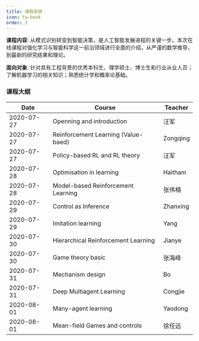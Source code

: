 ```yaml
---
title: 课程安排
icon: fa-book
order: 3
---
```


<p style="text-align:justify; text-justify:inter-ideograph;"><b>课程内容</b>: 从模式识别转变到智能决策，是人工智能发展进程的关键一步。本次在线课程对强化学习与智能科学这一前沿领域进行全面的介绍，从严谨的数学推导，到最新的研究结果和理论。</p>

<p style="text-align:justify; text-justify:inter-ideograph;"><b>面向对象</b>: 针对具有工程背景的优秀本科生、理学硕士、博士生和行业从业人员；了解机器学习的相关知识；熟悉统计学和概率论基础。</p>

### 课程大纲
<div class="table-wrapper">
  <table>
    <thead>
      <tr>
        <th>Date</th>
        <th>Course</th>
        <th>Teacher</th>
      </tr>
    </thead>
    <tbody>
      <tr>
        <td>2020-07-27</td>
        <td>Openning and introduction</td>
        <td>汪军</td>
      </tr>
      <tr>
        <td>2020-07-27</td>
        <td>Reinforcement Learning (Value-baed)</td>
        <td>Zongqing</td>
      </tr>
      <tr>
        <td>2020-07-27</td>
        <td>Policy-based RL and RL theory</td>
        <td>汪军</td>
      </tr>
      <tr>
        <td>2020-07-28</td>
        <td>Optimisation in learning</td>
        <td>Haitham</td>
      </tr>
      <tr>
        <td>2020-07-28</td>
        <td>Model-based Reinforcement Learning</td>
        <td>张伟楠</td>
      </tr>
      <tr>
        <td>2020-07-29</td>
        <td>Control as Inference</td>
        <td>Zhanxing</td>
      </tr>
      <tr>
        <td>2020-07-29</td>
        <td>Imitation learning</td>
        <td>Yang</td>
      </tr>
      <tr>
        <td>2020-07-30</td>
        <td>Hierarchical Reinforcement Learning</td>
        <td>Jianye</td>
      </tr>
      <tr>
        <td>2020-07-30</td>
        <td>Game theory basic</td>
        <td>张海峰</td>
      </tr>
      <tr>
        <td>2020-07-31</td>
        <td>Mechanism design</td>
        <td>Bo</td>
      </tr>
      <tr>
        <td>2020-07-31</td>
        <td>Deep Multiagent Learning</td>
        <td>Congjie</td>
      </tr>
      <tr>
        <td>2020-08-01</td>
        <td>Many-agent learning</td>
        <td>Yaodong</td>
      </tr>
      <tr>
        <td>2020-08-01</td>
        <td>Mean-field Games and controls</td>
        <td>徐任远</td>
      </tr>
    </tbody>
  </table>
</div>